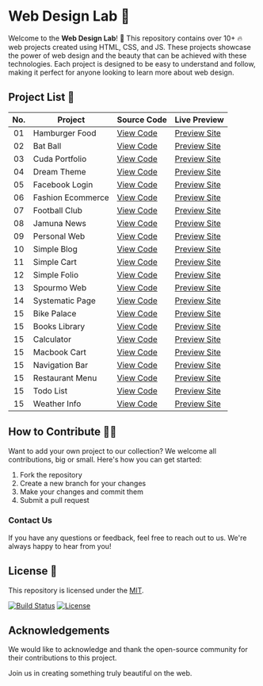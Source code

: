 # Web Design Lab 🚀

Welcome to the **Web Design Lab**! 🎉 This repository contains over 10+ 🔥 web projects created using HTML, CSS, and JS. These projects showcase the power of web design and the beauty that can be achieved with these technologies. Each project is designed to be easy to understand and follow, making it perfect for anyone looking to learn more about web design.

## Project List 📜

|  No.| Project         | Source Code                                                          | Live Preview         |
| :-: | ----------------|----------------------------------------------------------------------|-----------------------------------------------------
| 01  | Hamburger Food | [View Code](https://github.com/alsiam/web-design-lab/tree/main/hamburger-food)   | [Preview Site](https://alsiam.github.io/web-design-lab/hamburger-food)
| 02  | Bat Ball  | [View Code](https://github.com/alsiam/web-design-lab/tree/main/bat-ball)              | [Preview Site](https://alsiam.github.io/web-design-lab/bat-ball)
| 03  | Cuda Portfolio  | [View Code](https://github.com/alsiam/web-design-lab/tree/main/cuda-portfolio)  | [Preview Site](https://alsiam.github.io/web-design-lab/cuda-portfolio)
| 04  | Dream Theme  | [View Code](https://github.com/alsiam/web-design-lab/tree/main/dream-theme)        | [Preview Site](https://alsiam.github.io/web-design-lab/dream-theme)
| 05  | Facebook Login  | [View Code](https://github.com/alsiam/web-design-lab/tree/main/facebook-login)  | [Preview Site](https://alsiam.github.io/web-design-lab/facebook-login)
| 06  | Fashion Ecommerce  | [View Code](https://github.com/alsiam/web-design-lab/tree/main/fashion-ecommerce) | [Preview Site](https://alsiam.github.io/web-design-lab/fashion-ecommerce)
| 07  | Football Club  | [View Code](https://github.com/alsiam/web-design-lab/tree/main/football-club)    | [Preview Site](https://alsiam.github.io/web-design-lab/football-club)
| 08  | Jamuna News  | [View Code](https://github.com/alsiam/web-design-lab/tree/main/jamuna-news)        | [Preview Site](https://alsiam.github.io/web-design-lab/jamuna-news)
| 09  | Personal Web  | [View Code](https://github.com/alsiam/web-design-lab/tree/main/personal-website)  | [Preview Site](https://alsiam.github.io/web-design-lab/personal-website)
| 10  | Simple Blog  | [View Code](https://github.com/alsiam/web-design-lab/tree/main/simple-blog)        | [Preview Site](https://alsiam.github.io/web-design-lab/simple-blog)
| 11  | Simple Cart  | [View Code](https://github.com/alsiam/web-design-lab/tree/main/simple-cart)        | [Preview Site](https://alsiam.github.io/web-design-lab/simple-cart)
| 12  | Simple Folio  | [View Code](https://github.com/alsiam/web-design-lab/tree/main/simple-folio)      | [Preview Site](https://alsiam.github.io/web-design-lab/simple-folio)
| 13  | Spourmo Web  | [View Code](https://github.com/alsiam/web-design-lab/tree/main/spourmo-web)        | [Preview Site](https://alsiam.github.io/web-design-lab/spourmo-web)
| 14  | Systematic Page  | [View Code](https://github.com/alsiam/web-design-lab/tree/main/systematic-page)| [Preview Site](https://alsiam.github.io/web-design-lab/systematic-page)
| 15  | Bike Palace  | [View Code](https://github.com/alsiam/web-design-lab/tree/main/bike-palace)        | [Preview Site](https://alsiam.github.io/web-design-lab/bike-palace)
| 15  | Books Library  | [View Code](https://github.com/alsiam/web-design-lab/tree/main/books-library)        | [Preview Site](https://alsiam.github.io/web-design-lab/books-library)
| 15  | Calculator  | [View Code](https://github.com/alsiam/web-design-lab/tree/main/calculator)        | [Preview Site](https://alsiam.github.io/web-design-lab/calculator)
| 15  | Macbook Cart  | [View Code](https://github.com/alsiam/web-design-lab/tree/main/macbook-cart)        | [Preview Site](https://alsiam.github.io/web-design-lab/macbook-cart)
| 15  | Navigation Bar  | [View Code](https://github.com/alsiam/web-design-lab/tree/main/navigation-bar)        | [Preview Site](https://alsiam.github.io/web-design-lab/navigation-bar)
| 15  | Restaurant Menu  | [View Code](https://github.com/alsiam/web-design-lab/tree/main/restaurnat-menu)        | [Preview Site](https://alsiam.github.io/web-design-lab/restaurnat-menu)
| 15  | Todo List  | [View Code](https://github.com/alsiam/web-design-lab/tree/main/todo-list)        | [Preview Site](https://alsiam.github.io/web-design-lab/todo-list)
| 15  | Weather Info  | [View Code](https://github.com/alsiam/web-design-lab/tree/main/weather-info)        | [Preview Site](https://alsiam.github.io/web-design-lab/weather-info)

## How to Contribute 👨‍💻

Want to add your own project to our collection? We welcome all contributions, big or small. Here's how you can get started:

1. Fork the repository
2. Create a new branch for your changes
3. Make your changes and commit them
4. Submit a pull request

### Contact Us

If you have any questions or feedback, feel free to reach out to us. We're always happy to hear from you!

## License 📄

This repository is licensed under the [MIT](https://github.com/alsiam/web-design-lab/blob/main/LICENSE).

[![Build Status](https://img.shields.io/travis/alsiam/REPO.svg?style=flat-square)](https://travis-ci.org/alsiam/web-design-lab)
[![License](https://img.shields.io/badge/license-MIT-blue.svg?style=flat-square)](https://github.com/alsiam/web-design-lab/blob/master/LICENSE)

## Acknowledgements

We would like to acknowledge and thank the open-source community for their contributions to this project.

Join us in creating something truly beautiful on the web.
